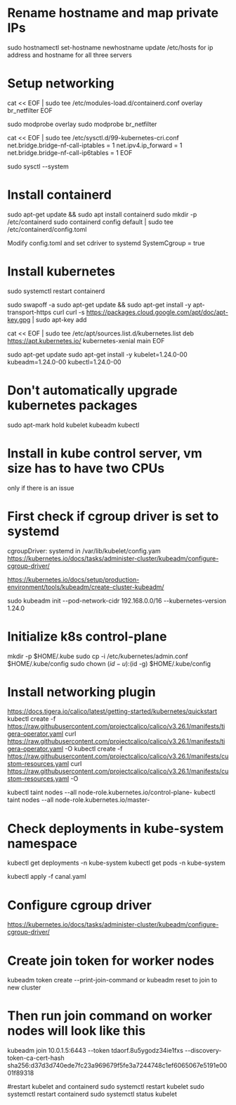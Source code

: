 # Rename hostname and map private IPs 
sudo hostnamectl set-hostname newhostname
update /etc/hosts for ip address and hostname for all three servers

# Setup networking

cat << EOF | sudo tee /etc/modules-load.d/containerd.conf
overlay
br_netfilter
EOF

sudo modprobe overlay
sudo modprobe br_netfilter

cat << EOF | sudo tee /etc/sysctl.d/99-kubernetes-cri.conf
net.bridge.bridge-nf-call-iptables = 1
net.ipv4.ip_forward = 1
net.bridge.bridge-nf-call-ip6tables = 1
EOF

sudo sysctl --system

# Install containerd 
sudo apt-get update && sudo apt install containerd
sudo mkdir -p /etc/containerd
sudo containerd config default | sudo tee /etc/containerd/config.toml

Modify config.toml and set cdriver to systemd
SystemCgroup = true
# Install kubernetes
sudo systemctl restart containerd

sudo swapoff -a
sudo apt-get update && sudo apt-get install -y apt-transport-https curl
curl -s https://packages.cloud.google.com/apt/doc/apt-key.gpg | sudo apt-key add

cat << EOF | sudo tee /etc/apt/sources.list.d/kubernetes.list
deb https://apt.kubernetes.io/ kubernetes-xenial main
EOF

sudo apt-get update
sudo apt-get install -y kubelet=1.24.0-00 kubeadm=1.24.0-00 kubectl=1.24.0-00

# Don't automatically upgrade kubernetes packages
sudo apt-mark hold kubelet kubeadm kubectl

# Install in kube control server, vm size has to have two CPUs
<!-- kubeadm reset --> only if there is an issue

# First check if cgroup driver is set to systemd
cgroupDriver: systemd in /var/lib/kubelet/config.yam
https://kubernetes.io/docs/tasks/administer-cluster/kubeadm/configure-cgroup-driver/

https://kubernetes.io/docs/setup/production-environment/tools/kubeadm/create-cluster-kubeadm/

sudo kubeadm init --pod-network-cidr 192.168.0.0/16 --kubernetes-version 1.24.0 

# Initialize k8s control-plane

mkdir -p $HOME/.kube
sudo cp -i /etc/kubernetes/admin.conf $HOME/.kube/config
sudo chown $(id -u):$(id -g) $HOME/.kube/config

<!-- # Control plane will still be in notready state
kubeadm reset # required if previous config needs to be wiped 
https://my.f5.com/manage/s/article/K000087252 #recreate $HOME/.kube/config -->

# Install networking plugin
https://docs.tigera.io/calico/latest/getting-started/kubernetes/quickstart
kubectl create -f https://raw.githubusercontent.com/projectcalico/calico/v3.26.1/manifests/tigera-operator.yaml 
curl https://raw.githubusercontent.com/projectcalico/calico/v3.26.1/manifests/tigera-operator.yaml -O
kubectl create -f https://raw.githubusercontent.com/projectcalico/calico/v3.26.1/manifests/custom-resources.yaml
curl https://raw.githubusercontent.com/projectcalico/calico/v3.26.1/manifests/custom-resources.yaml -O

kubectl taint nodes --all node-role.kubernetes.io/control-plane-
kubectl taint nodes --all node-role.kubernetes.io/master-
# Check deployments in kube-system namespace
kubectl get deployments -n kube-system
kubectl get pods -n kube-system
<!-- curl https://raw.githubusercontent.com/projectcalico/calico/v3.26.1/manifests/canal.yaml -O -->

kubectl apply -f canal.yaml

# Configure cgroup driver 
https://kubernetes.io/docs/tasks/administer-cluster/kubeadm/configure-cgroup-driver/

# Create join token for worker nodes
kubeadm token create --print-join-command
or kubeadm reset to join to new cluster

# Then run join command on worker nodes will look like this
kubeadm join 10.0.1.5:6443 --token tdaorf.8u5ygodz34ie1fxs --discovery-token-ca-cert-hash sha256:d37d3d740ede7fc23a969679f5fe3a7244748c1ef6065067e5191e0001f89318

#restart kubelet and containerd
sudo systemctl restart kubelet
sudo systemctl restart containerd
sudo systemctl status kubelet